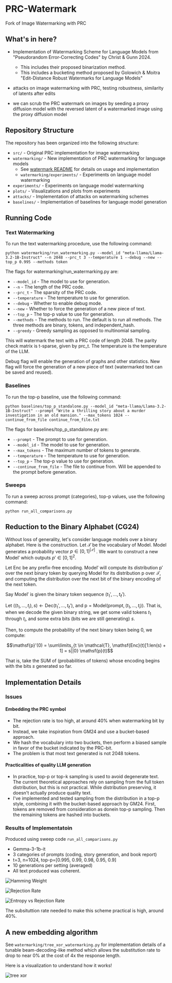 # PRC-Watermark

Fork of Image Watermarking with PRC

## What's in here?

* Implementation of Watermarking Scheme for Language Models from "Pseudorandom Error-Correcting Codes" by Christ & Gunn 2024.
  * This includes their proposed binarization method.
  * This includes a bucketing method proposed by Golowich & Moitra "Edit-Distance Robust Watermarks for Language Models"

* attacks on image watermarking with PRC, testing robustness, similarity of latents after edits
* we can scrub the PRC watermark on images by seeding a proxy diffusion model with the reversed latent of a watermarked image using the proxy diffusion model

## Repository Structure

The repository has been organized into the following structure:

* `src/` - Original PRC implementation for image watermarking
* `watermarking/` - New implementation of PRC watermarking for language models
  * See [watermark README](watermarking/README.md) for details on usage and implementation
  * `watermarking/experiments/` - Experiments on language model watermarking
* `experiments/` - Experiments on language model watermarking
* `plots/` - Visualizations and plots from experiments
* `attacks/` - Implementation of attacks on watermarking schemes
* `baselines/` - Implementation of baselines for language model generation

## Running Code

### Text Watermarking

To run the text watermarking procedure, use the following command:

```
python watermarking/run_watermarking.py --model_id "meta-llama/Llama-3.2-1B-Instruct" --n 2048 --prc_t 3 --temperature 1 --debug --new --top_p 0.995 --methods token
```

The flags for watermarking/run_watermarking.py are:
* `--model_id` - The model to use for generation.
* `--n` - The length of the PRC code.
* `--prc_t` - The sparsity of the PRC code.
* `--temperature` - The temperature to use for generation.
* `--debug` - Whether to enable debug mode.
* `--new` - Whether to force the generation of a new piece of text.
* `--top_p` - The top-p value to use for generation.
* `--methods` - The methods to run. The default is to run all methods. The three methods are binary, tokens, and independent_hash.
* `--greedy` - Greedy sampling as opposed to multinomial sampling.

This will watermark the text with a PRC code of length 2048. The parity check matrix is t-sparse, given by prc_t. The temperature is the temperature of the LLM. 

Debug flag will enable the generation of graphs and other statistics. New flag will force the generation of a new piece of text (watermarked text can be saved and reused).

### Baselines

To run the top-p baseline, use the following command:

```
python baselines/top_p_standalone.py --model_id "meta-llama/Llama-3.2-1B-Instruct" --prompt "Write a thrilling story about a murder investigation in an old mansion." --max_tokens 1024 --continue_from_file continue_from_file.txt
```

The flags for baselines/top_p_standalone.py are:
* `--prompt` - The prompt to use for generation.
* `--model_id` - The model to use for generation.
* `--max_tokens` - The maximum number of tokens to generate.
* `--temperature` - The temperature to use for generation.
* `--top_p` - The top-p value to use for generation.
* `--continue_from_file` - The file to continue from. Will be appended to the prompt before generation.

### Sweeps

To run a sweep across prompt (categories), top-p values, use the following command:

```
python run_all_comparisons.py
```

## Reduction to the Binary Alphabet (CG24)

Without loss of generality, let's consider language models over a binary alphabet. Here is the construction. Let $\mathcal{T}$ be the vocabulary of $\mathsf{Model}$. $\mathsf{Model}$ generates a probability vector $p \in [0,1]^{|\mathcal{T}|}$ . We want to construct a new $\mathsf{Model}'$ which outputs $p' \in [0,1]^2.$ 

Let $\mathsf{Enc}$ be any prefix-free encoding. $\mathsf{Model}'$ will compute its distribution $\mathsf{p}'$ over the next binary token by querying $\mathsf{Model}$ for its distribution $\mathsf{p}$ over $\mathcal{T}$, and computing the distribution over the next bit of the binary encoding of the next token. 

Say $\mathsf{Model}'$ is given the binary token sequence $(t_{1}', \dots, t_\ell')$. 

Let $((t_{1}, \dots, t_{i}), s) \leftarrow \mathsf{Dec}(t_{1}', \dots, t_\ell')$, and $\mathsf{p} = \mathsf{Model}(\text{prompt}, (t_{1}, \dots, t_{i}))$. That is, when we decode the given binary string, we get some valid tokens $t_{1}$ through $t_i$, and some extra bits (bits we are still generating) $s$.

Then, to compute the probability of the next binary token being 0, we compute:

$$\mathsf{p}'(0) = \sum\limits_{t \in \mathcal{T}, \mathsf{Enc}(t)[1:len(s) + 1] = s||0} \mathsf{p}(t)$$

That is, take the SUM of (probabilities of tokens) whose encoding begins with the bits $s$ generated so far. 

## Implementation Details

### Issues

#### Embedding the PRC symbol

* The rejection rate is too high, at around 40% when watermarking bit by bit.
* Instead, we take inspiration from GM24 and use a bucket-based approach.
* We hash the vocabulary into two buckets, then perform a biased sample in favor of the bucket indicated by the PRC-bit.
* The problem is that most text generated is not 2048 tokens.

#### Practicalities of quality LLM generation

* In practice, top-p or top-k sampling is used to avoid degenerate text. The current theoretical approaches rely on sampling from the full token distribution, but this is not practical. While distribution preserving, it doesn't actually produce quality text.
* I've implemented and tested sampling from the distribution in a top-p style, combining it with the bucket-based approach by GM24. First, tokens are removed from consideration as donein top-p sampling. Then the remaining tokens are hashed into buckets.

### Results of Implementatoin

Produced using sweep code `run_all_comparisons.py`

* Gemma-3-1b-it
* 3 categories of prompts (coding, story generation, and book report)
* t=3, n=1024, top-p=[0.995, 0.99, 0.98, 0.95, 0.9]
* 10 generations per setting (averaged)
* All text produced was coherent.

![Hamming Weight](/substitution_rate_experiments/hamming_weight_threshold_comparison.png) 
 
![Rejection Rate](/substitution_rate_experiments/rejection_rate_vs_top_p_boxplot.png)

![Entropy vs Rejection Rate](/substitution_rate_experiments/entropy_vs_rejection_scatter.png)

The subsituttion rate needed to make this scheme practical is high, around 40%.

## A new embedding algorithm

See `watermarking/tree_xor_watermarking.py` for implementation details of a tunable beam-decoding-like method which allows the substitution rate to drop to near 0% at the cost of 4x the response length.

Here is a visualization to understand how it works!

![tree xor](beam_search_clean(1).png)
